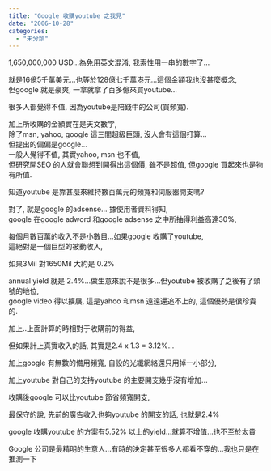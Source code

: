 ```yaml
---
title: "Google 收購youtube 之我見"
date: "2006-10-28"
categories: 
  - "未分類"
---
```


1,650,000,000 USD...為免用英文混淆, 我索性用一串的數字了...

就是16億5千萬美元...也等於128億七千萬港元...這個金額我也沒甚麼概念,  
但google 就是豪爽, 一拿就拿了百多億來買youtube...

很多人都覺得不值, 因為youtube是陪錢中的公司(買頻寬).

加上所收購的金額實在是天文數字,  
除了msn, yahoo, google 這三間超級巨頭, 沒人會有這個打算...  
但提出的偏偏是google...  
一般人覺得不值, 其實yahoo, msn 也不值,  
但研究開SEO 的人就會聯想到開得出這個價, 雖不是超值, 但google 買起來也是物有所值.

知道youtube 是靠甚麼來維持數百萬元的頻寬和伺服器開支嗎?

對了, 就是google 的adsense... 據使用者資料得知,  
google 在google adword 和google adsense 之中所抽得利益高達30%,

每個月數百萬的收入不是小數目...如果google 收購了youtube,  
這絕對是一個巨型的被動收入,

如果3Mil 對1650Mil 大約是 0.2%

annual yield 就是 2.4%...做生意來說不是很多...但youtube 被收購了之後有了頭號的地位,  
google video 得以擴展, 這是yahoo 和msn 遠遠還追不上的, 這個優勢是很珍貴的.

加上..上面計算的時相對于收購前的得益,

但如果計上真實收入的話, 其實是2.4 x 1.3 = 3.12%...

加上google 有無數的備用頻寬, 自設的光纖網絡還只用掉一小部分,

加上youtube 對自己的支持youtube 的主要開支幾乎沒有增加...  
  
收購後google 可以比youtube 節省頻寬開支,

最保守的說, 先前的廣告收入也夠youtube 的開支的話, 也就是2.4%

google 收購youtube 的方案有5.52% 以上的yield...就算不增值...也不至於太貴

Google 公司是最精明的生意人...有時的決定甚至很多人都看不穿的...我也只是在推測一下
